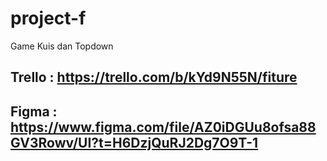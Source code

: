 # project-f
Game Kuis dan Topdown


## Trello : https://trello.com/b/kYd9N55N/fiture
## Figma : https://www.figma.com/file/AZ0iDGUu8ofsa88GV3Rowv/UI?t=H6DzjQuRJ2Dg7O9T-1
